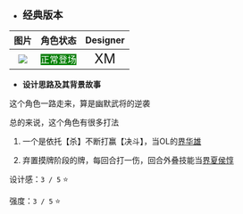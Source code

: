 * **<font size="4">经典版本</font>**

|         图片          | 角色状态                                                                 |         Designer         |
|:-------------------:|----------------------------------------------------------------------|:------------------------:|
| ![](pic/32/x32.png) | <font style="background: green" color = white size = "3">正常登场</font> | <font size="5">XM</font> |

* **设计思路及其背景故事**

这个角色一路走来，算是幽默武将的逆袭

总的来说，这个角色有很多打法

1. 一个是依托【杀】不断打赢【决斗】，当OL的[界华雄](https://wiki.biligame.com/sgsol/%E7%95%8C%E5%8D%8E%E9%9B%84)

2. 弃置摸牌阶段的牌，每回合打一伤，回合外叠技能当[界夏侯惇](https://wiki.biligame.com/msgs/%E7%95%8C%E5%A4%8F%E4%BE%AF%E6%83%87)

设计感：``3 / 5`` ⭐

强度：``3 / 5`` ⭐